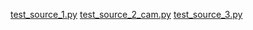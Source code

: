 [test_source_1.py](https://thedatafrog.com/en/articles/human-detection-video/)
[test_source_2_cam.py](https://www.pyimagesearch.com/2015/11/09/pedestrian-detection-opencv/)
[test_source_3.py](https://data-flair.training/blogs/python-project-real-time-human-detection-counting/)
